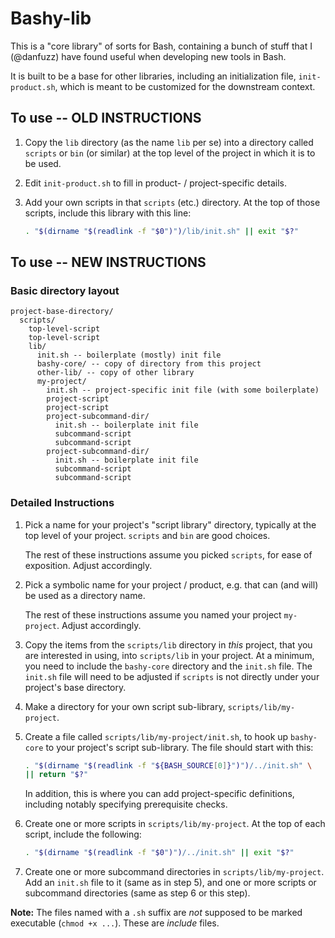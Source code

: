 Bashy-lib
=========

This is a "core library" of sorts for Bash, containing a bunch of stuff that
I (@danfuzz) have found useful when developing new tools in Bash.

It is built to be a base for other libraries, including an initialization file,
`init-product.sh`, which is meant to be customized for the downstream context.

## To use -- OLD INSTRUCTIONS

1. Copy the `lib` directory (as the name `lib` per se) into a directory called
   `scripts` or `bin` (or similar) at the top level of the project in which it
   is to be used.

2. Edit `init-product.sh` to fill in product- / project-specific details.

3. Add your own scripts in that `scripts` (etc.) directory. At the top of those
   scripts, include this library with this line:

   ```bash
   . "$(dirname "$(readlink -f "$0")")/lib/init.sh" || exit "$?"
   ```

## To use -- NEW INSTRUCTIONS

### Basic directory layout

```
project-base-directory/
  scripts/
    top-level-script
    top-level-script
    lib/
      init.sh -- boilerplate (mostly) init file
      bashy-core/ -- copy of directory from this project
      other-lib/ -- copy of other library
      my-project/
        init.sh -- project-specific init file (with some boilerplate)
        project-script
        project-script
        project-subcommand-dir/
          init.sh -- boilerplate init file
          subcommand-script
          subcommand-script
        project-subcommand-dir/
          init.sh -- boilerplate init file
          subcommand-script
          subcommand-script
```

### Detailed Instructions

1. Pick a name for your project's "script library" directory, typically at the
   top level of your project. `scripts` and `bin` are good choices.

   The rest of these instructions assume you picked `scripts`, for ease of
   exposition. Adjust accordingly.

2. Pick a symbolic name for your project / product, e.g. that can (and will) be
   used as a directory name.

   The rest of these instructions assume you named your project `my-project`.
   Adjust accordingly.

3. Copy the items from the `scripts/lib` directory in _this_ project, that you
   are interested in using, into `scripts/lib` in your project. At a minimum,
   you need to include the `bashy-core` directory and the `init.sh` file. The
   `init.sh` file will need to be adjusted if `scripts` is not directly under
   your project's base directory.

4. Make a directory for your own script sub-library, `scripts/lib/my-project`.

5. Create a file called `scripts/lib/my-project/init.sh`, to hook up
   `bashy-core` to your project's script sub-library. The file should start
   with this:

   ```bash
   . "$(dirname "$(readlink -f "${BASH_SOURCE[0]}")")/../init.sh" \
   || return "$?"
   ```

   In addition, this is where you can add project-specific definitions,
   including notably specifying prerequisite checks.

6. Create one or more scripts in `scripts/lib/my-project`. At the top of each
   script, include the following:

   ```bash
   . "$(dirname "$(readlink -f "$0")")/../init.sh" || exit "$?"
   ```

7. Create one or more subcommand directories in `scripts/lib/my-project`. Add
   an `init.sh` file to it (same as in step 5), and one or more scripts or
   subcommand directories (same as step 6 or this step).

**Note:** The files named with a `.sh` suffix are _not_ supposed to be marked
executable (`chmod +x ...`). These are _include_ files.
